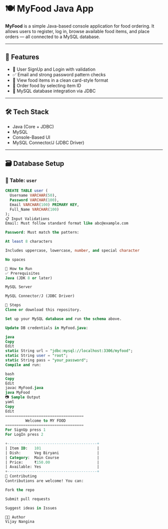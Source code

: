# 🍽️ MyFood Java App

**MyFood** is a simple Java-based console application for food ordering. It allows users to register, log in, browse available food items, and place orders — all connected to a MySQL database.

---

## 📌 Features

- 🔐 User SignUp and Login with validation
- ✅ Email and strong password pattern checks
- 🍔 View food items in a clean card-style format
- 🛒 Order food by selecting item ID
- 💾 MySQL database integration via JDBC

---

## 🛠️ Tech Stack

- Java (Core + JDBC)
- MySQL
- Console-Based UI
- MySQL Connector/J (JDBC Driver)

---

## 🗃️ Database Setup

### 🔹 Table: `user`

```sql
CREATE TABLE user (
  Username VARCHAR(50),
  Password VARCHAR(100),
  Email VARCHAR(100) PRIMARY KEY,
  Full_Name VARCHAR(100)
);
📋 Input Validations
Email: Must follow standard format like abc@example.com

Password: Must match the pattern:

At least 8 characters

Includes uppercase, lowercase, number, and special character

No spaces

🚀 How to Run
✅ Prerequisites
Java (JDK 8 or later)

MySQL Server

MySQL Connector/J (JDBC Driver)

🔧 Steps
Clone or download this repository.

Set up your MySQL database and run the schema above.

Update DB credentials in MyFood.java:

java
Copy
Edit
static String url = "jdbc:mysql://localhost:3306/myfood";
static String user = "root";
static String pass = "your_password";
Compile and run:

bash
Copy
Edit
javac MyFood.java
java MyFood
📷 Sample Output
yaml
Copy
Edit
===================================
         Welcome to MY FOOD
===================================
For SignUp press 1
For LogIn press 2

+----------------------------------------+
| Item ID:   101                         |
| Dish:      Veg Biryani                 |
| Category:  Main Course                 |
| Price:     ₹150.00                     |
| Available: Yes                         |
+----------------------------------------+
🤝 Contributing
Contributions are welcome! You can:

Fork the repo

Submit pull requests

Suggest ideas in Issues

🧑‍💻 Author
Vijay Nangina

